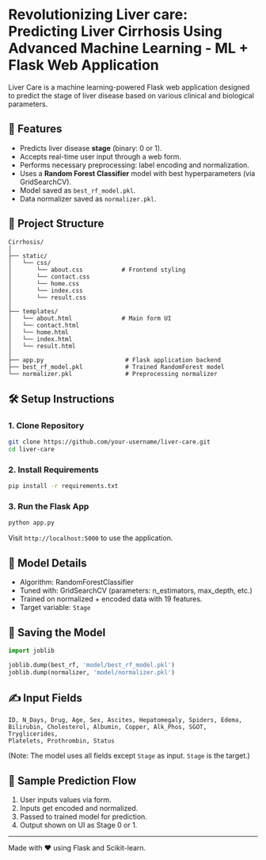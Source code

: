 # Revolutionizing Liver care: Predicting Liver Cirrhosis Using Advanced Machine Learning - ML + Flask Web Application

Liver Care is a machine learning-powered Flask web application designed to predict the stage of liver disease based on various clinical and biological parameters.

## 🚀 Features

- Predicts liver disease **stage** (binary: 0 or 1).
- Accepts real-time user input through a web form.
- Performs necessary preprocessing: label encoding and normalization.
- Uses a **Random Forest Classifier** model with best hyperparameters (via GridSearchCV).
- Model saved as `best_rf_model.pkl`.
- Data normalizer saved as `normalizer.pkl`.

## 📁 Project Structure

```
Cirrhosis/
│
├── static/
│   └── css/
│       └── about.css           # Frontend styling
│       └── contact.css           
│       └── home.css           
│       └── index.css           
│       └── result.css           
│
├── templates/
│   └── about.html              # Main form UI
│   └── contact.html
│   └── home.html
│   └── index.html
│   └── result.html
│
├── app.py                       # Flask application backend
├── best_rf_model.pkl            # Trained RandomForest model
└── normalizer.pkl               # Preprocessing normalizer
```

## 🛠 Setup Instructions

### 1. Clone Repository

```bash
git clone https://github.com/your-username/liver-care.git
cd liver-care
```

### 2. Install Requirements

```bash
pip install -r requirements.txt
```

### 3. Run the Flask App

```bash
python app.py
```

Visit `http://localhost:5000` to use the application.

## 🧠 Model Details

- Algorithm: RandomForestClassifier
- Tuned with: GridSearchCV (parameters: n_estimators, max_depth, etc.)
- Trained on normalized + encoded data with 19 features.
- Target variable: `Stage`

## 💾 Saving the Model

```python
import joblib

joblib.dump(best_rf, 'model/best_rf_model.pkl')
joblib.dump(normalizer, 'model/normalizer.pkl')
```

## ✍️ Input Fields

```
ID, N_Days, Drug, Age, Sex, Ascites, Hepatomegaly, Spiders, Edema,
Bilirubin, Cholesterol, Albumin, Copper, Alk_Phos, SGOT, Tryglicerides,
Platelets, Prothrombin, Status
```

(Note: The model uses all fields except `Stage` as input. `Stage` is the target.)

## 📸 Sample Prediction Flow

1. User inputs values via form.
2. Inputs get encoded and normalized.
3. Passed to trained model for prediction.
4. Output shown on UI as Stage 0 or 1.

---

Made with ❤️ using Flask and Scikit-learn.
